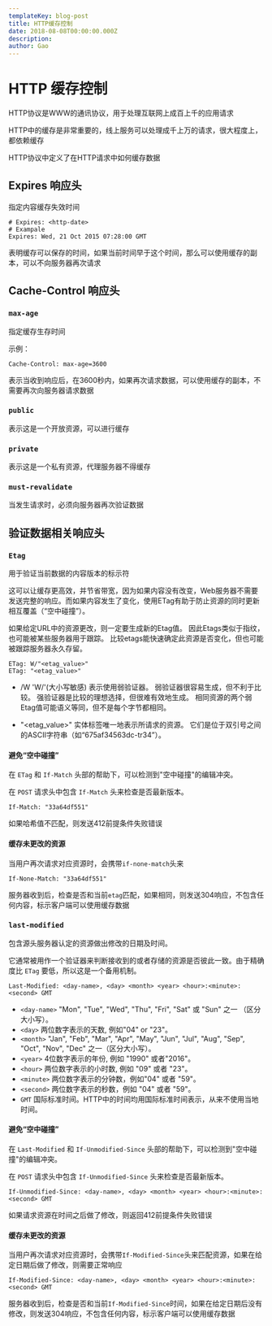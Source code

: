 ```yaml
---
templateKey: blog-post
title: HTTP缓存控制
date: 2018-08-08T00:00:00.000Z
description:
author: Gao
---
```

# HTTP 缓存控制

HTTP协议是WWW的通讯协议，用于处理互联网上成百上千的应用请求

HTTP中的缓存是非常重要的，线上服务可以处理成千上万的请求，很大程度上，都依赖缓存

HTTP协议中定义了在HTTP请求中如何缓存数据

## Expires 响应头

指定内容缓存失效时间

```
# Expires: <http-date>
# Exampale
Expires: Wed, 21 Oct 2015 07:28:00 GMT
```

表明缓存可以保存的时间，如果当前时间早于这个时间，那么可以使用缓存的副本，可以不向服务器再次请求

## Cache-Control 响应头

### `max-age` 

指定缓存生存时间

示例：

```
Cache-Control: max-age=3600
```

表示当收到响应后，在3600秒内，如果再次请求数据，可以使用缓存的副本，不需要再次向服务器请求数据

### `public`

表示这是一个开放资源，可以进行缓存

### `private`

表示这是一个私有资源，代理服务器不得缓存

### `must-revalidate`

当发生请求时，必须向服务器再次验证数据

## 验证数据相关响应头

### `Etag`

用于验证当前数据的内容版本的标示符

这可以让缓存更高效，并节省带宽，因为如果内容没有改变，Web服务器不需要发送完整的响应。而如果内容发生了变化，使用ETag有助于防止资源的同时更新相互覆盖（“空中碰撞”）。

如果给定URL中的资源更改，则一定要生成新的Etag值。 因此Etags类似于指纹，也可能被某些服务器用于跟踪。 比较etags能快速确定此资源是否变化，但也可能被跟踪服务器永久存留。

```
ETag: W/"<etag_value>"
ETag: "<etag_value>"
```

- /W
'W/'(大小写敏感) 表示使用弱验证器。 弱验证器很容易生成，但不利于比较。 强验证器是比较的理想选择，但很难有效地生成。 相同资源的两个弱Etag值可能语义等同，但不是每个字节都相同。

- "<etag_value>"
实体标签唯一地表示所请求的资源。 它们是位于双引号之间的ASCII字符串（如“675af34563dc-tr34”）。

#### 避免“空中碰撞”

在 `ETag` 和 `If-Match` 头部的帮助下，可以检测到"空中碰撞"的编辑冲突。

在 `POST` 请求头中包含 `If-Match` 头来检查是否最新版本。
```
If-Match: "33a64df551"
```
如果哈希值不匹配，则发送412前提条件失败错误

#### 缓存未更改的资源

当用户再次请求对应资源时，会携带`if-none-match`头来
```
If-None-Match: "33a64df551"
```
服务器收到后，检查是否和当前`etag`匹配，如果相同，则发送304响应，不包含任何内容，标示客户端可以使用缓存数据


### `last-modified`

包含源头服务器认定的资源做出修改的日期及时间。

它通常被用作一个验证器来判断接收到的或者存储的资源是否彼此一致。由于精确度比 `ETag` 要低，所以这是一个备用机制。

```
Last-Modified: <day-name>, <day> <month> <year> <hour>:<minute>:<second> GMT
```

- `<day-name>`
 "Mon", "Tue", "Wed", "Thu", "Fri", "Sat" 或 "Sun" 之一 （区分大小写）。
- `<day>`
两位数字表示的天数, 例如"04" or "23"。
- `<month>`
"Jan", "Feb", "Mar", "Apr", "May", "Jun", "Jul", "Aug", "Sep", "Oct", "Nov", "Dec" 之一（区分大小写）。
- `<year>`
4位数字表示的年份, 例如 "1990" 或者"2016"。
- `<hour>`
两位数字表示的小时数, 例如 "09" 或者 "23"。
- `<minute>`
两位数字表示的分钟数，例如"04" 或者 "59"。
- `<second>`
两位数字表示的秒数，例如 "04" 或者 "59"。
- `GMT`
国际标准时间。HTTP中的时间均用国际标准时间表示，从来不使用当地时间。

#### 避免“空中碰撞”

在 `Last-Modified` 和 `If-Unmodified-Since` 头部的帮助下，可以检测到"空中碰撞"的编辑冲突。

在 `POST` 请求头中包含 `If-Unmodified-Since` 头来检查是否最新版本。

```
If-Unmodified-Since: <day-name>, <day> <month> <year> <hour>:<minute>:<second> GMT
```

如果请求资源在时间之后做了修改，则返回412前提条件失败错误

#### 缓存未更改的资源

当用户再次请求对应资源时，会携带`If-Modified-Since`头来匹配资源，如果在给定日期后做了修改，则需要正常响应

```
If-Modified-Since: <day-name>, <day> <month> <year> <hour>:<minute>:<second> GMT
```

服务器收到后，检查是否和当前`If-Modified-Since`时间，如果在给定日期后没有修改，则发送304响应，不包含任何内容，标示客户端可以使用缓存数据

